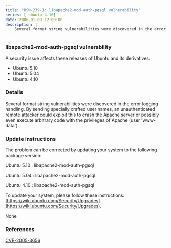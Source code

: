 ```yaml
---
title: "USN-239-1: libapache2-mod-auth-pgsql vulnerability"
series: [ ubuntu-4.10]
date: 2006-01-09 12:00:00
description: |
    Several format string vulnerabilities were discovered in the error logging handling. By sending specially crafted user names, an unauthenticated remote attacker could exploit this to crash the Apache server or possibly even execute arbitrary code with the privileges of Apache (user &#39;www-data&#39;).
--- 
```

 
### libapache2-mod-auth-pgsql vulnerability

A security issue affects these releases of Ubuntu and its derivatives:

* Ubuntu 5.10
* Ubuntu 5.04
* Ubuntu 4.10

### Details

Several format string vulnerabilities were discovered in the error logging handling. By sending specially crafted user names, an unauthenticated remote attacker could exploit this to crash the Apache server or possibly even execute arbitrary code with the privileges of Apache (user &#39;www-data&#39;).

### Update instructions

The problem can be corrected by updating your system to the following package version:

Ubuntu 5.10
 : libapache2-mod-auth-pgsql 

Ubuntu 5.04
 : libapache2-mod-auth-pgsql 

Ubuntu 4.10
 : libapache2-mod-auth-pgsql 

To update your system, please follow these instructions: [https://wiki.ubuntu.com/Security/Upgrades](https://wiki.ubuntu.com/Security/Upgrades).

None

### References

 [CVE-2005-3656](http://people.ubuntu.com/~ubuntu-security/cve/CVE-2005-3656)
 
